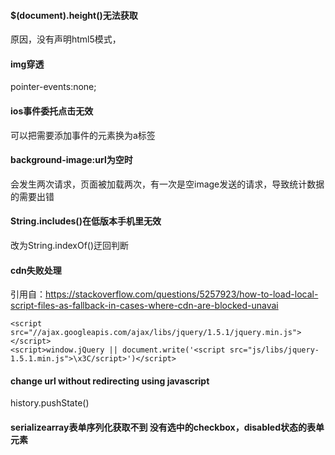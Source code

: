  #### $(document).height()无法获取  
原因，没有声明html5模式，<!DOCTYPE html>
#### img穿透
 pointer-events:none;  
#### ios事件委托点击无效
可以把需要添加事件的元素换为a标签
#### background-image:url为空时
会发生两次请求，页面被加载两次，有一次是空image发送的请求，导致统计数据的需要出错
#### String.includes()在低版本手机里无效
改为String.indexOf()迂回判断 
#### cdn失败处理
引用自：https://stackoverflow.com/questions/5257923/how-to-load-local-script-files-as-fallback-in-cases-where-cdn-are-blocked-unavai
```
<script src="//ajax.googleapis.com/ajax/libs/jquery/1.5.1/jquery.min.js"></script>
<script>window.jQuery || document.write('<script src="js/libs/jquery-1.5.1.min.js">\x3C/script>')</script>
```
#### change url without redirecting using javascript
history.pushState()
#### serializearray表单序列化获取不到 没有选中的checkbox，disabled状态的表单元素
